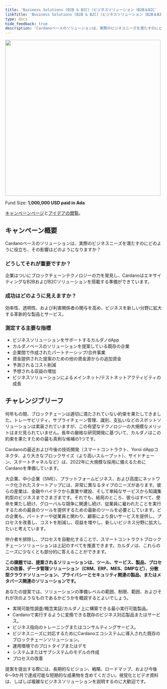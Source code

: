 ```yaml
---
title: 'Business Solutions (B2B & B2C)（ビジネスソリューション（B2B＆B2C'
linkTitle: 'Business Solutions (B2B & B2C)（ビジネスソリューション（B2B＆B2C'
type: docs
hide_feedback: true
description: 'Cardanoベースのソリューションは、実際のビジネスニーズを満たすのにどのように役立ち、その影響はどのようになりますか？'
---
```

<img src="https://cardano.ideascale.com/community-library/accounts/93/936143/Public/13-Business-Solutions-B2B--B2C-7b4b0f.png" style="width:500px;height500px">

Fund Size: **1,000,000 USD paid in Ada**

[キャンペーンページ](https://cardano.ideascale.com/c/idea/382660)と[アイデアの閲覧](https://cardano.ideascale.com/c/campaigns/26445/stage/all/ideas/unspecified)。

## キャンペーン概要

Cardanoベースのソリューションは、実際のビジネスニーズを満たすのにどのように役立ち、その影響はどのようになりますか？

### どうしてそれが重要ですか？

企業はついにブロックチェーンテクノロジーの力を発見し、CardanoはエキサイティングなB2BおよびB2Cソリューションを搭載する準備ができています。

### 成功はどのように見えますか？

効率性、透明性、および利害関係者の関与を高め、ビジネスを新しい分野に拡大する革新的な製品とサービス。

### 測定する主要な指標

- ビジネスソリューションをサポートするカルダノdApp
- カルダノベースのソリューションを提案している既存の企業
- 企業間で作成されたパートナーシップ/合弁事業
- 資金提供された提案のための他の資金源からの追加資金
- 予測されるコスト削減
- 予想される収益の増加
- ビジネスソリューションによるメインネット/テストネットアクティビティの成長

## チャレンジブリーフ

何年もの間、ブロックチェーンは適切に満たされていない約束を果たしてきました。トレーサビリティ、サプライチェーン管理、識別、支払いなどのスポットソリューションは実装されていますが、この有望なテクノロジーの大規模なメリットはまだ見られていません。長年の厳格な研究開発に基づいて、カルダノはこの約束を果たすための最も真剣な候補の1つです。

Cardanoの最近および今後の技術開発（スマートコントラクト、Yoroi dAppコネクタ、より大きなブロックサイズ（より高いスループット）、サイドチェーン、ステートチャネルなど）は、2022年に大規模な採用に備えるためにCardanoを準備しています。

大企業、中小企業（SME）、プラットフォームビジネス、および高度にネットワーク化されたスタートアップには、非常に異なるタイプのニーズがあります。彼らの産業は、金融やハイテクから農業や建設、そして単純なサービスから知識集約型のビジネスまでさまざまです。それでも、結局のところ、彼らはすべて、使命を果たし続け、グローバルな競争に関連し続け、従業員に雇われたことを実行するための最良のツールを提供するための最新のツールを必要としています。どの企業も、パートナーや従業員と関わり、顧客により良いサービスを提供し、プロセスを改善し、コストを削減し、収益を増やし、新しいビジネス分野に拡大したいと考えています。

仲介者を排除し、プロセスを自動化することで、スマートコントラクトブロックチェーンソリューションは上記のすべてを推進できます。カルダノは、これらのニーズに少なくとも部分的に答えることができます。

**この課題では、提案されるソリューションは、ツール、サービス、製品、プロセスの改善、データ管理ソリューション（CRM、ERP、MES、DMPなど）、分散型クラウドソリューション、プライバシーとセキュリティ関連の製品、またはメタバース関連のソリューションです。**

あなたの提案では、ソリューションの準備レベルの範囲、制限、範囲、およびそれが次のようなものであるかどうかを概説するとよいでしょう。

- 実現可能性調査/概念実証/カルダノ上に構築できる最小実行可能製品。
- Cardanoで実行するように変換できる既存のビジネス対応製品またはサービス。
- ビジネス指向のトレーニングまたはコンサルティングサービス。
- ビジネスニーズに対応するためにCardanoエコシステムに導入された既存のブロックチェーンソリューション。
- 運用環境でのプロトタイプまたはデモ
- システムまたはサブシステムのモデルの作成
- プロセスの改善

提案を提出する際には、長期的なビジョン、戦略、ロードマップ、および今後6〜9か月で達成可能な短期的な成果物を含めてください。視覚化とビデオ資料は、しばしば複雑なビジネスソリューションを説明するのに大歓迎です。
